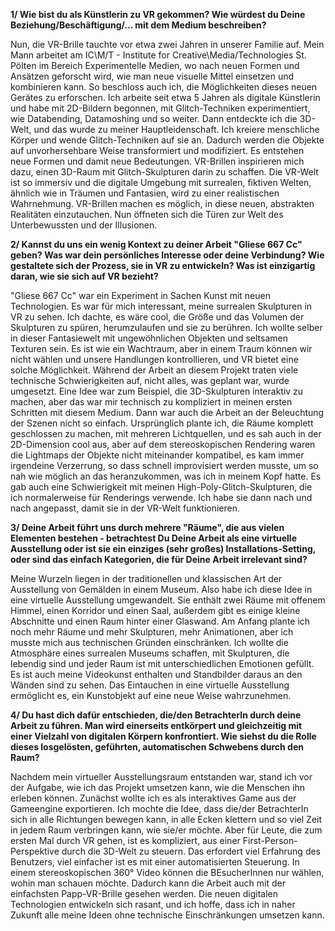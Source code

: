 **1/ Wie bist du als Künstlerin zu VR gekommen? Wie würdest du Deine Beziehung/Beschäftigung/... mit dem Medium beschreiben?**

Nun, die VR-Brille tauchte vor etwa zwei Jahren in unserer Familie auf. Mein Mann arbeitet am IC\M/T - Institute for Creative\Media/Technologies St. Pölten im Bereich Experimentelle Medien, wo nach neuen Formen und Ansätzen geforscht wird, wie man neue visuelle Mittel einsetzen und kombinieren kann. So beschloss auch ich, die Möglichkeiten dieses neuen Gerätes zu erforschen. Ich arbeite seit etwa 5 Jahren als digitale Künstlerin und habe mit 2D-Bildern begonnen, mit Glitch-Techniken experimentiert, wie Databending, Datamoshing und so weiter. Dann entdeckte ich die 3D-Welt, und das wurde zu meiner Hauptleidenschaft. Ich kreiere menschliche Körper und wende Glitch-Techniken auf sie an. Dadurch werden die Objekte auf unvorhersehbare Weise transformiert und modifiziert. Es entstehen neue Formen und damit neue Bedeutungen. VR-Brillen inspirieren mich dazu, einen 3D-Raum mit Glitch-Skulpturen darin zu schaffen. Die VR-Welt ist so immersiv und die digitale Umgebung mit surrealen, fiktiven Welten, ähnlich wie in Träumen und Fantasien, wird zu einer realistischen Wahrnehmung. VR-Brillen machen es möglich, in diese neuen, abstrakten Realitäten einzutauchen. Nun öffneten sich die Türen zur Welt des Unterbewussten und der Illusionen.

**2/ Kannst du uns ein wenig Kontext zu deiner Arbeit "Gliese 667 Cc" geben? Was war dein persönliches Interesse oder deine Verbindung? Wie gestaltete sich der Prozess, sie in VR zu entwickeln? Was ist einzigartig daran, wie sie sich auf VR bezieht?**

"Gliese 667 Cc" war ein Experiment in Sachen Kunst mit neuen Technologien. Es war für mich interessant, meine surrealen Skulpturen in VR zu sehen. Ich dachte, es wäre cool, die Größe und das Volumen der Skulpturen zu spüren, herumzulaufen und sie zu berühren. Ich wollte selber in dieser Fantasiewelt mit ungewöhnlichen Objekten und seltsamen Texturen sein. Es ist wie ein Wachtraum, aber in einem Traum können wir nicht wählen und unsere Handlungen kontrollieren, und VR bietet eine solche Möglichkeit. Während der Arbeit an diesem Projekt traten viele technische Schwierigkeiten auf, nicht alles, was geplant war, wurde umgesetzt. Eine Idee war zum Beispiel, die 3D-Skulpturen interaktiv zu machen, aber das war mir technisch zu kompliziert in meinen ersten Schritten mit diesem Medium. Dann war auch die Arbeit an der Beleuchtung der Szenen nicht so einfach. Ursprünglich plante ich, die Räume komplett geschlossen zu machen, mit mehreren Lichtquellen, und es sah auch in der 2D-Dimension cool aus, aber auf dem stereoskopischen Rendering waren die Lightmaps der Objekte nicht miteinander kompatibel, es kam immer irgendeine Verzerrung, so dass schnell improvisiert werden musste, um so nah wie möglich an das heranzukommen, was ich in meinem Kopf hatte. Es gab auch eine Schwierigkeit mit meinen High-Poly-Glitch-Skulpturen, die ich normalerweise für Renderings verwende. Ich habe sie dann nach und nach angepasst, damit sie in der VR-Welt funktionieren.

**3/ Deine Arbeit führt uns durch mehrere "Räume", die aus vielen Elementen bestehen - betrachtest Du Deine Arbeit als eine virtuelle Ausstellung oder ist sie ein einziges (sehr großes) Installations-Setting, oder sind das einfach Kategorien, die für Deine Arbeit irrelevant sind?**

Meine Wurzeln liegen in der traditionellen und klassischen Art der Ausstellung von Gemälden in einem Museum. Also habe ich diese Idee in eine virtuelle Ausstellung umgewandelt. Sie enthält zwei Räume mit offenem Himmel, einen Korridor und einen Saal, außerdem gibt es einige kleine Abschnitte und einen Raum hinter einer Glaswand. Am Anfang plante ich noch mehr Räume und mehr Skulpturen, mehr Animationen, aber ich musste mich aus technischen Gründen einschränken. Ich wollte die Atmosphäre eines surrealen Museums schaffen, mit Skulpturen, die lebendig sind und jeder Raum ist mit unterschiedlichen Emotionen gefüllt. Es ist auch meine Videokunst enthalten und Standbilder daraus an den Wänden sind zu sehen. Das Eintauchen in eine virtuelle Ausstellung ermöglicht es, ein Kunstobjekt auf eine neue Weise wahrzunehmen. 

**4/ Du hast dich dafür entschieden, die/den BetrachterIn durch deine Arbeit zu führen. Man wird einerseits entkörpert und gleichzeitig mit einer Vielzahl von digitalen Körpern konfrontiert. Wie siehst du die Rolle dieses losgelösten, geführten, automatischen Schwebens durch den Raum?**

Nachdem mein virtueller Ausstellungsraum entstanden war, stand ich vor der Aufgabe, wie ich das Projekt umsetzen kann, wie die Menschen ihn erleben können. Zunächst wollte ich es als interaktives Game aus der Gameengine exportieren. Ich mochte die Idee, dass die/der BetrachterIn sich in alle Richtungen bewegen kann, in alle Ecken klettern und so viel Zeit in jedem Raum verbringen kann, wie sie/er möchte. Aber für Leute, die zum ersten Mal durch VR gehen, ist es kompliziert, aus einer First-Person-Perspektive durch die 3D-Welt zu steuern. Das erfordert viel Erfahrung des Benutzers, viel einfacher ist es mit einer automatisierten Steuerung. In einem stereoskopischen 360° Video können die BEsucherInnen nur wählen, wohin man schauen möchte. Dadurch kann die Arbeit auch mit der einfachsten Papp-VR-Brille gesehen werden. Die neuen digitalen Technologien entwickeln sich rasant, und ich hoffe, dass ich in naher Zukunft alle meine Ideen ohne technische Einschränkungen umsetzen kann.